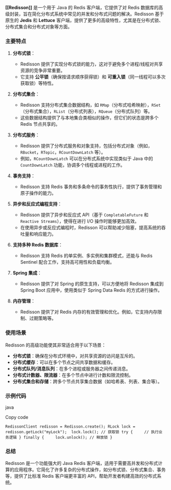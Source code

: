 **[[Redisson]]** 是一个用于 Java 的 Redis 客户端，它提供了对 Redis 数据库的高级封装，旨在简化分布式系统中常见的并发和分布式问题的解决。Redisson 基于原生的 **Jedis** 和 **Lettuce** 客户端，提供了更多的高级特性，尤其是在分布式锁、分布式集合和分布式对象等方面。

### 主要特点

1. **分布式锁**：
    
    - Redisson 提供了实现分布式锁的能力，这对于避免多个进程/线程对共享资源的竞争非常重要。
    - 它支持 **公平锁**（确保按请求顺序获得锁）和 **可重入锁**（同一线程可以多次获取锁）等特性。
2. **分布式集合**：
    
    - Redisson 支持分布式集合数据结构，如 `RMap`（分布式哈希映射），`RSet`（分布式集合），`RList`（分布式列表），`RQueue`（分布式队列）等。
    - 这些数据结构提供了与本地集合类相似的操作，但它们的状态是跨多个 Redis 节点共享的。
3. **分布式服务**：
    
    - Redisson 提供了分布式服务和对象支持，包括分布式对象（例如，`RBucket`，`RTopic`，`RCountDownLatch` 等）。
    - 例如，`RCountDownLatch` 可以在分布式系统中实现类似于 Java 中的 `CountDownLatch` 功能，协调多个线程或进程的工作。
4. **事务支持**：
    
    - Redisson 支持 Redis 事务和多条命令的事务性执行，提供了事务管理和原子操作的能力。
5. **异步和反应式编程支持**：
    
    - Redisson 提供了异步和反应式 API（基于 `CompletableFuture` 和 `Reactive Streams`），使得在进行 I/O 操作时能够更加高效。
    - 在使用异步或反应式编程时，Redisson 可以帮助减少阻塞，提高系统的吞吐量和响应能力。
6. **支持多种 Redis 数据库**：
    
    - Redisson 支持 Redis 的单实例、多实例和集群模式，还能与 Redis Sentinel 配合工作，支持高可用性和负载均衡。
7. **Spring 集成**：
    
    - Redisson 提供了对 Spring 的原生支持，可以方便地将 Redisson 集成到 Spring Boot 应用中，使用类似于 Spring Data Redis 的方式进行操作。
8. **内存管理**：
    
    - Redisson 提供了对 Redis 内存的有效管理和优化。例如，它支持内存限制、过期策略等。

### 使用场景

Redisson 的高级功能使其非常适合用于以下场景：

- **分布式锁**：确保在分布式环境中，对共享资源的访问是互斥的。
- **分布式缓存**：可以在多个节点之间共享数据和缓存。
- **分布式队列/消息队列**：在多个进程或服务器之间传递消息。
- **分布式计数器、限流器**：在多个节点中进行计数和限流控制。
- **分布式集合和存储**：跨多个节点共享集合数据（如哈希表、列表、集合等）。

### 示例代码

java

Copy code

`RedissonClient redisson = Redisson.create(); RLock lock = redisson.getLock("myLock");  lock.lock(); // 获取锁 try {     // 执行业务逻辑 } finally {     lock.unlock(); // 释放锁 }`

### 总结

Redisson 是一个功能强大的 Java Redis 客户端，适用于需要高并发和分布式计算的应用程序。它简化了许多复杂的分布式操作，如分布式锁、分布式集合、事务等，提供了比标准 Redis 客户端更丰富的 API，帮助开发者构建高效的分布式系统。